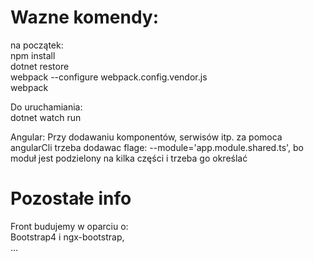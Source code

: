 # Wazne komendy:

na początek:<br />
npm install<br />
dotnet restore<br />
webpack --configure webpack.config.vendor.js<br />
webpack

Do uruchamiania:<br />
dotnet watch run

Angular:
Przy dodawaniu komponentów, serwisów itp. za pomoca angularCli trzeba dodawac flage: --module='app.module.shared.ts', bo moduł jest
podzielony na kilka części i trzeba go określać

# Pozostałe info

Front budujemy w oparciu o:<br />
Bootstrap4 i ngx-bootstrap,<br />
...
